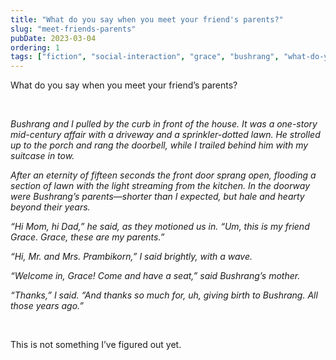 ```yaml
---
title: "What do you say when you meet your friend's parents?"
slug: "meet-friends-parents"
pubDate: 2023-03-04
ordering: 1
tags: ["fiction", "social-interaction", "grace", "bushrang", "what-do-you-say"]
---	
```

    
<span class="small-caps">What do you say</span> when you meet your friend’s parents?

<br />

<i>

Bushrang and I pulled by the curb in front of the house. It was a one-story mid-century affair with a driveway and a sprinkler-dotted lawn. He strolled up to the porch and rang the doorbell, while I trailed behind him with my suitcase in tow.

After an eternity of fifteen seconds the front door sprang open, flooding a section of lawn with the light streaming from the kitchen. In the doorway were Bushrang’s parents—shorter than I expected, but hale and hearty beyond their years.

“Hi Mom, hi Dad,” he said, as they motioned us in. “Um, this is my friend Grace. Grace, these are my parents.”

“Hi, Mr. and Mrs. Prambikorn,” I said brightly, with a wave.

“Welcome in, Grace! Come and have a seat,” said Bushrang’s mother.

“Thanks,” I said. “And thanks so much for, uh, giving birth to Bushrang. All those years ago.”

</i>

<br />
	
This is not something I’ve figured out yet.
